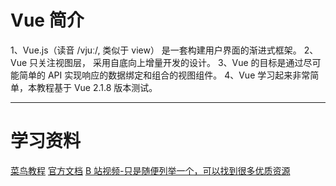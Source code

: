 # Vue 简介
1、Vue.js（读音 /vjuː/, 类似于 view） 是一套构建用户界面的渐进式框架。
2、Vue 只关注视图层， 采用自底向上增量开发的设计。
3、Vue 的目标是通过尽可能简单的 API 实现响应的数据绑定和组合的视图组件。
4、Vue 学习起来非常简单，本教程基于 Vue 2.1.8 版本测试。
****

# 学习资料
[菜鸟教程](https://www.runoob.com/vue2/vue-tutorial.html)
[官方文档](https://cn.vuejs.org/)
[B 站视频-只是随便列举一个，可以找到很多优质资源](https://www.bilibili.com/video/BV12J411m7MG)